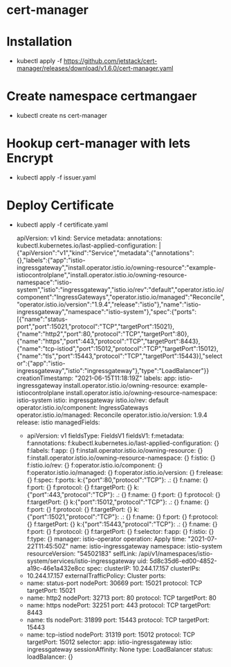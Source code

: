 # cert-manager

# Installation 
  - kubectl apply -f https://github.com/jetstack/cert-manager/releases/download/v1.6.0/cert-manager.yaml
# Create namespace certmangaer
   -  kubectl create ns cert-manager
# Hookup cert-manager with lets Encrypt
 -  kubectl apply -f issuer.yaml
#  Deploy Certificate 
- kubectl apply -f certificate.yaml

  
  
  apiVersion: v1
kind: Service
metadata:
  annotations:
    kubectl.kubernetes.io/last-applied-configuration: |
      {"apiVersion":"v1","kind":"Service","metadata":{"annotations":{},"labels":{"app":"istio-ingressgateway","install.operator.istio.io/owning-resource":"example-istiocontrolplane","install.operator.istio.io/owning-resource-namespace":"istio-system","istio":"ingressgateway","istio.io/rev":"default","operator.istio.io/component":"IngressGateways","operator.istio.io/managed":"Reconcile","operator.istio.io/version":"1.9.4","release":"istio"},"name":"istio-ingressgateway","namespace":"istio-system"},"spec":{"ports":[{"name":"status-port","port":15021,"protocol":"TCP","targetPort":15021},{"name":"http2","port":80,"protocol":"TCP","targetPort":80},{"name":"https","port":443,"protocol":"TCP","targetPort":8443},{"name":"tcp-istiod","port":15012,"protocol":"TCP","targetPort":15012},{"name":"tls","port":15443,"protocol":"TCP","targetPort":15443}],"selector":{"app":"istio-ingressgateway","istio":"ingressgateway"},"type":"LoadBalancer"}}
  creationTimestamp: "2021-06-15T11:18:19Z"
  labels:
    app: istio-ingressgateway
    install.operator.istio.io/owning-resource: example-istiocontrolplane
    install.operator.istio.io/owning-resource-namespace: istio-system
    istio: ingressgateway
    istio.io/rev: default
    operator.istio.io/component: IngressGateways
    operator.istio.io/managed: Reconcile
    operator.istio.io/version: 1.9.4
    release: istio
  managedFields:
  - apiVersion: v1
    fieldsType: FieldsV1
    fieldsV1:
      f:metadata:
        f:annotations:
          f:kubectl.kubernetes.io/last-applied-configuration: {}
        f:labels:
          f:app: {}
          f:install.operator.istio.io/owning-resource: {}
          f:install.operator.istio.io/owning-resource-namespace: {}
          f:istio: {}
          f:istio.io/rev: {}
          f:operator.istio.io/component: {}
          f:operator.istio.io/managed: {}
          f:operator.istio.io/version: {}
          f:release: {}
      f:spec:
        f:ports:
          k:{"port":80,"protocol":"TCP"}:
            .: {}
            f:name: {}
            f:port: {}
            f:protocol: {}
            f:targetPort: {}
          k:{"port":443,"protocol":"TCP"}:
            .: {}
            f:name: {}
            f:port: {}
            f:protocol: {}
            f:targetPort: {}
          k:{"port":15012,"protocol":"TCP"}:
            .: {}
            f:name: {}
            f:port: {}
            f:protocol: {}
            f:targetPort: {}
          k:{"port":15021,"protocol":"TCP"}:
            .: {}
            f:name: {}
            f:port: {}
            f:protocol: {}
            f:targetPort: {}
          k:{"port":15443,"protocol":"TCP"}:
            .: {}
            f:name: {}
            f:port: {}
            f:protocol: {}
            f:targetPort: {}
        f:selector:
          f:app: {}
          f:istio: {}
        f:type: {}
    manager: istio-operator
    operation: Apply
    time: "2021-07-22T11:45:50Z"
  name: istio-ingressgateway
  namespace: istio-system
  resourceVersion: "54502183"
  selfLink: /api/v1/namespaces/istio-system/services/istio-ingressgateway
  uid: 5d8c35d6-ed00-4852-a19c-46e1a432e8cc
spec:
  clusterIP: 10.244.17.157
  clusterIPs:
  - 10.244.17.157
  externalTrafficPolicy: Cluster
  ports:
  - name: status-port
    nodePort: 30669
    port: 15021
    protocol: TCP
    targetPort: 15021
  - name: http2
    nodePort: 32713
    port: 80
    protocol: TCP
    targetPort: 80
  - name: https
    nodePort: 32251
    port: 443
    protocol: TCP
    targetPort: 8443
  - name: tls
    nodePort: 31899
    port: 15443
    protocol: TCP
    targetPort: 15443
  - name: tcp-istiod
    nodePort: 31319
    port: 15012
    protocol: TCP
    targetPort: 15012
  selector:
    app: istio-ingressgateway
    istio: ingressgateway
  sessionAffinity: None
  type: LoadBalancer
status:
  loadBalancer: {}
